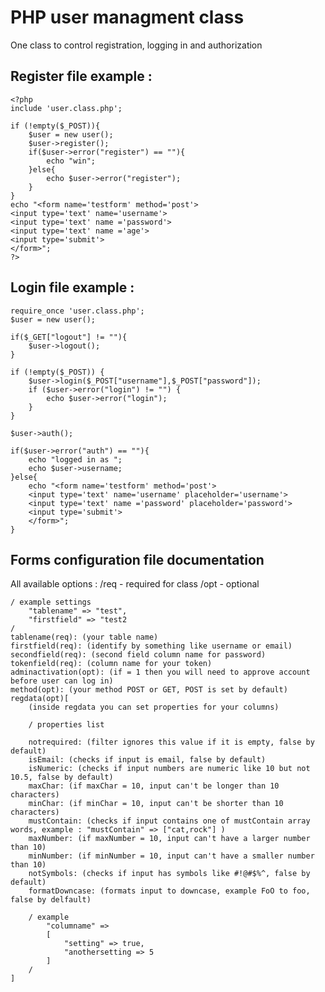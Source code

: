 PHP user managment class
========================

One class to control registration, logging in and authorization

Register file example :
------

    <?php
    include 'user.class.php';
    
    if (!empty($_POST)){
    	$user = new user();
    	$user->register();
    	if($user->error("register") == ""){
    		echo "win";
    	}else{
    		echo $user->error("register");
    	}
    }
    echo "<form name='testform' method='post'>
    <input type='text' name='username'>
    <input type='text' name ='password'>
    <input type='text' name ='age'>
    <input type='submit'>
    </form>";
    ?>

Login file example :
------

	require_once 'user.class.php';
	$user = new user();
	
	if($_GET["logout"] != ""){
		$user->logout();
	}
	
	if (!empty($_POST)) {
		$user->login($_POST["username"],$_POST["password"]);
		if ($user->error("login") != "") {
			echo $user->error("login");
		}
	}
	
	$user->auth();
	
	if($user->error("auth") == ""){
		echo "logged in as ";
		echo $user->username;
	}else{
		echo "<form name='testform' method='post'>
		<input type='text' name='username' placeholder='username'>
		<input type='text' name ='password' placeholder='password'>
		<input type='submit'>
		</form>";
	}
Forms configuration file documentation
---

All available options :
	/req - required for class
	/opt - optional

	/ example settings
		"tablename" => "test",
		"firstfield" => "test2
	/
	tablename(req): (your table name)
	firstfield(req): (identify by something like username or email)
	secondfield(req): (second field column name for password)
	tokenfield(req): (column name for your token)
	adminactivation(opt): (if = 1 then you will need to approve account before user can log in)
	method(opt): (your method POST or GET, POST is set by default)
	regdata(opt)[ 
		(inside regdata you can set properties for your columns)

		/ properties list	

		notrequired: (filter ignores this value if it is empty, false by default)
		isEmail: (checks if input is email, false by default)
		isNumeric: (checks if input numbers are numeric like 10 but not 10.5, false by default)
		maxChar: (if maxChar = 10, input can't be longer than 10 characters)
		minChar: (if minChar = 10, input can't be shorter than 10 characters)
		mustContain: (checks if input contains one of mustContain array words, example : "mustContain" => ["cat,rock"] )
		maxNumber: (if maxNumber = 10, input can't have a larger number than 10)
		minNumber: (if minNumber = 10, input can't have a smaller number than 10)
		notSymbols: (checks if input has symbols like #!@#$%^, false by default)
		formatDowncase: (formats input to downcase, example FoO to foo, false by delfault)
		
		/ example 
			"columname" => 
			[
				"setting" => true,
				"anothersetting => 5
			]		
		/
	]
